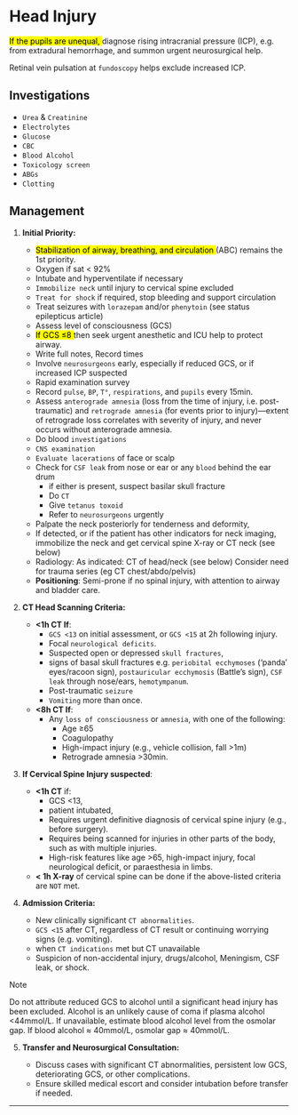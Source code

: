 # Head Injury

<mark> If the pupils are unequal, </mark> diagnose rising intracranial pressure (ICP), e.g. from extradural
hemorrhage, and summon urgent neurosurgical help.

Retinal vein pulsation at `fundoscopy` helps exclude increased ICP.

## Investigations

- `Urea` & `Creatinine`
- `Electrolytes`
- `Glucose`
- `CBC`
- `Blood Alcohol`
- `Toxicology screen`
- `ABGs`
- `Clotting`

## Management

1. **Initial Priority:**
	
	- <mark> Stabilization of airway, breathing, and circulation </mark>(ABC) remains the 1st priority. 
	- Oxygen if sat < 92%
	- Intubate and hyperventilate if necessary
	- `Immobilize neck` until injury to cervical spine excluded
	- `Treat for shock` if required, stop bleeding and support circulation
	- Treat seizures with `lorazepam` and/or `phenytoin` (see status epilepticus article)
	- Assess level of consciousness (GCS)
	- <mark> If GCS ≤8 </mark> then seek urgent anesthetic and ICU help to protect airway. 
	- Write full notes,  Record times
	- Involve `neurosurgeons` early, especially if reduced GCS, or if increased ICP suspected
	- Rapid examination survey
	- Record `pulse`, `BP`, `T°`, `respirations`, and `pupils` every 15min.
	- Assess `anterograde amnesia` (loss from the time of injury, i.e. post-traumatic) and `retrograde amnesia` (for events prior to injury)—extent of retrograde loss correlates with severity of injury, and never occurs without anterograde amnesia.
	- Do  blood `investigations`
	- `CNS examination`
	- `Evaluate lacerations` of face or scalp
	- Check for `CSF leak` from nose or ear or any `blood` behind the ear drum
		- if either is present, suspect basilar skull fracture
		- Do `CT` 
		- Give `tetanus toxoid`
		- Refer to `neurosurgeons` urgently
	- Palpate the neck posteriorly for tenderness and deformity,
	- If detected, or if the patient has other indicators for neck imaging, immobilize the neck and get cervical spine X-ray or CT neck (see below)
	- Radiology: As indicated: CT of head/neck (see below) Consider need for trauma series (eg CT chest/abdo/pelvis)
	- **Positioning**: Semi-prone if no spinal injury, with attention to airway and bladder care.
	
2. **CT Head Scanning Criteria:**
    
    - **<1h CT If**:
        - `GCS <13` on initial assessment, or `GCS <15` at 2h following injury.
        - Focal `neurological deficits`.
        - Suspected open or depressed `skull fractures`, 
        - signs of basal skull fractures e.g. `periobital ecchymoses` (‘panda’ eyes/racoon sign), `postauricular ecchymosis` (Battle’s sign), `CSF leak` through nose/ears, `hemotympanum`.
        - Post-traumatic `seizure`
        - `Vomiting` more than once.
    - **<8h CT If**:
        - Any `loss of consciousness` or `amnesia`, with one of the following:
            - Age ≥65
            - Coagulopathy
            - High-impact injury (e.g., vehicle collision, fall >1m)
            - Retrograde amnesia >30min.
3. **If Cervical Spine Injury suspected**:
    
    - **<1h CT** if:
        - GCS <13,
        - patient intubated,
        - Requires urgent definitive diagnosis of cervical spine injury (e.g., before surgery).
        - Requires being scanned for injuries in other parts of the body, such as with multiple injuries.
        - High-risk features like age >65, high-impact injury, focal neurological deficit, or paraesthesia in limbs. 
    - **< 1h X-ray** of cervical spine can be done if the above-listed criteria are `NOT` met.
4. **Admission Criteria:**
    
    - New clinically significant `CT abnormalities`.
    - `GCS <15` after CT, regardless of CT result or continuing worrying signs (e.g. vomiting).
    - when `CT indications` met but CT unavailable
    - Suspicion of non-accidental injury, drugs/alcohol, Meningism, CSF leak, or shock.

> [!Note] 
> 
> Do not attribute reduced GCS to alcohol until a significant head injury has been excluded.
> Alcohol is an unlikely cause of coma if plasma alcohol <44mmol/L. 
> If unavailable, estimate blood alcohol level from the osmolar gap. 
> If blood alcohol ≈ 40mmol/L, osmolar gap ≈ 40mmol/L.

5. **Transfer and Neurosurgical Consultation:**
    
    - Discuss cases with significant CT abnormalities, persistent low GCS, deteriorating GCS, or other complications.
    - Ensure skilled medical escort and consider intubation before transfer if needed.

---